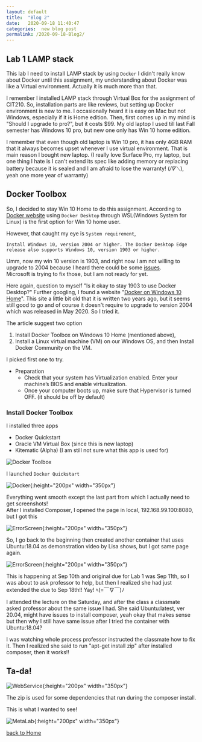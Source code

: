 ```yaml
---
layout: default
title:  "Blog 2"
date:   2020-09-18 11:40:47
categories:  new blog post
permalink: /2020-09-18-Blog2/
---
```





## Lab 1 LAMP stack

This lab I need to install LAMP stack by using `Docker`
I didn't really know about Docker until this assignment, my understanding about Docker was like a Virtual environment.
Actually it is much more than that.

I remember I installed LAMP stack through Virtual Box for the assignment of CIT210.
So, installation parts are like reviews, but setting up Docker environment is new to me.
I occasionally heard it is easy on Mac but not Windows, especially if it is Home edition. Then, first comes up in my mind is "Should I upgrade to pro?", but it costs $99.
My old laptop I used till last Fall semester has Windows 10 pro, but new one only has Win 10 home edition.

I remember that even though old laptop is Win 10 pro, it has only 4GB RAM that it always becomes upset whenever I use virtual environment. That is main reason I bought new laptop.
(I really love Surface Pro, my laptop, but one thing I hate is I can't extend its spec like adding memory or replacing battery because it is sealed and I am afraid to lose the warranty! (*/∇＼*), yeah one more year of warranty)

## Docker Toolbox

So, I decided to stay Win 10 Home to do this assignment.
According to [Docker website](https://docs.docker.com/docker-for-windows/install-windows-home/) using `Docker Desktop` through WSL(Windows System for Linux) is the first option for Win 10 home user.

However, that caught my eye is `System requirement`,
```
Install Windows 10, version 2004 or higher. The Docker Desktop Edge release also supports Windows 10, version 1903 or higher.
```

Umm, now my win 10 version is 1903, and right now I am not willing to upgrade to 2004 because I heard there could be some [issues](https://www.forbes.com/sites/daveywinder/2020/05/28/dont-press-windows-10-2004-update-now-button-microsoft-warns-some-users-may2020-windows10-update-warning/#1e6fa79b6fc0).  
Microsoft is trying to fix those, but I am not ready for yet.

Here again, question to myself "Is it okay to stay 1903 to use Docker Desktop?"
Further googling, I found a website "[Docker on Windows 10 Home](https://medium.com/@mbyfieldcameron/docker-on-windows-10-home-edition-c186c538dff3)".  This site a little bit old that it is written two years ago, but it seems still good to go and of course it doesn't require to upgrade to version 2004 which was released in May 2020. So I tried it.

The article suggest two option
1. Install Docker Toolbox on Windows 10 Home (mentioned above),
2. Install a Linux virtual machine (VM) on our Windows OS, and then Install Docker Community on the VM.

I picked first one to try.

- Preparation
  - Check that your system has Virtualization enabled. Enter your machine’s BIOS and enable virtualization.
  - Once your computer boots up, make sure that Hypervisor is turned OFF. (it should be off by default)

### Install Docker Toolbox
 I installed three apps
  - Docker Quickstart
  - Oracle VM Virtual Box (since this is new laptop)
  - Kitematic (Alpha) (I am still not sure what this app is used for)

  ![Docker Toolbox](https://miro.medium.com/max/850/1*UqfVfLwJs4NbBz6ir3QU5w.png)

  I launched `Docker Quickstart`

 ![Docker](https://user-images.githubusercontent.com/69828773/93692410-ce8c3900-faa7-11ea-908e-c9904611d0e5.png){:height="200px" width="350px"}

  Everything went smooth except the last part from which I actually need to get screenshots!  
  After I installed Composer, I opened the page in local, 192.168.99.100:8080, but I got this

  ![ErrorScreen](https://user-images.githubusercontent.com/69828773/93693205-9853b700-fab1-11ea-9813-e4d0120f747c.png){:height="200px" width="350px"}

  So, I go back to the beginning then created another container that uses Ubuntu:18.04 as demonstration video by Lisa shows, but I got same page again.

  ![ErrorScreen](https://user-images.githubusercontent.com/69828773/93693205-9853b700-fab1-11ea-9813-e4d0120f747c.png){:height="200px" width="350px"}

  This is happening at Sep 10th and original due for Lab 1 was Sep 11th, so I was about to ask professor to help, but then I realized she had just extended the due to Sep 18th!! Yay! ﾍ(=￣∇￣)ﾉ


  I attended the lecture on the Saturday, and after the class a classmate asked professor about the same issue I had.
  She said Ubuntu:latest, ver 20.04, might have issues to install composer, yeah okay that makes sense but then why I still have same issue after I tried the container with Ubuntu:18.04?

  I was watching whole process professor instructed the classmate how to fix it. Then I realized she said to run "apt-get install zip" after installed composer, then it works!!

## Ta-da!

  ![WebService](https://user-images.githubusercontent.com/69828773/93693208-a570a600-fab1-11ea-809d-de0abaf2f96c.png){:height="200px" width="350px"}

  The zip is used for some dependencies that run during the composer install.

  This is what I wanted to see!

  ![MetaLab](https://user-images.githubusercontent.com/69828773/93693213-bae5d000-fab1-11ea-92b8-3fe6a7a4ebff.png){:height="200px" width="350px"}







[back to Home](https://keiyamo.github.io/)
